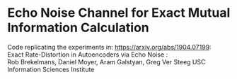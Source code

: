 # Echo Noise Channel for Exact Mutual Information Calculation

Code replicating the experiments in: https://arxiv.org/abs/1904.07199:  
Exact Rate-Distortion in Autoencoders via Echo Noise :   
Rob Brekelmans, Daniel Moyer, Aram Galstyan, Greg Ver Steeg 
USC Information Sciences Institute 


